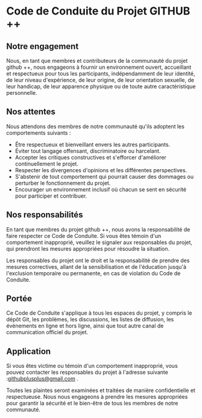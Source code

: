 # Code de Conduite du Projet GITHUB ++

## Notre engagement

Nous, en tant que membres et contributeurs de la communauté du projet github ++, nous engageons à fournir un environnement ouvert, accueillant et respectueux pour tous les participants, indépendamment de leur identité, de leur niveau d'expérience, de leur origine, de leur orientation sexuelle, de leur handicap, de leur apparence physique ou de toute autre caractéristique personnelle.

## Nos attentes

Nous attendons des membres de notre communauté qu'ils adoptent les comportements suivants :

- Être respectueux et bienveillant envers les autres participants.
- Éviter tout langage offensant, discriminatoire ou harcelant.
- Accepter les critiques constructives et s'efforcer d'améliorer continuellement le projet.
- Respecter les divergences d'opinions et les différentes perspectives.
- S'abstenir de tout comportement qui pourrait causer des dommages ou perturber le fonctionnement du projet.
- Encourager un environnement inclusif où chacun se sent en sécurité pour participer et contribuer.

## Nos responsabilités

En tant que membres du projet github ++, nous avons la responsabilité de faire respecter ce Code de Conduite. Si vous êtes témoin d'un comportement inapproprié, veuillez le signaler aux responsables du projet, qui prendront les mesures appropriées pour résoudre la situation.

Les responsables du projet ont le droit et la responsabilité de prendre des mesures correctives, allant de la sensibilisation et de l'éducation jusqu'à l'exclusion temporaire ou permanente, en cas de violation du Code de Conduite.

## Portée

Ce Code de Conduite s'applique à tous les espaces du projet, y compris le dépôt Git, les problèmes, les discussions, les listes de diffusion, les événements en ligne et hors ligne, ainsi que tout autre canal de communication officiel du projet.

## Application

Si vous êtes victime ou témoin d'un comportement inapproprié, vous pouvez contacter les responsables du projet à l'adresse suivante :githubplusplus@gmail.com .

Toutes les plaintes seront examinées et traitées de manière confidentielle et respectueuse. Nous nous engageons à prendre les mesures appropriées pour garantir la sécurité et le bien-être de tous les membres de notre communauté.
